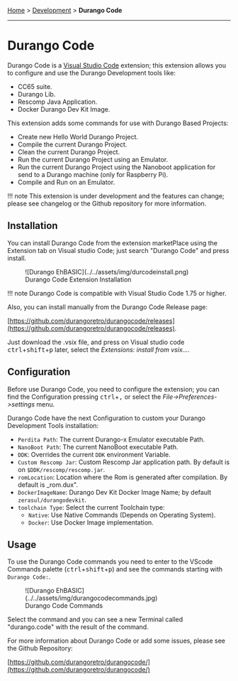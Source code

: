 [Home](../index.md) > [Development](../../tools/development.md) > **Durango Code**
___
# Durango Code

Durango Code is a [Visual Studio Code](https://code.visualstudio.com/) extension; this extension allows you to configure and use the Durango Development tools like:

* CC65 suite.
* Durango Lib.
* Rescomp Java Application.
* Docker Durango Dev Kit Image.

This extension adds some commands for use with Durango Based Projects:

* Create new Hello World Durango Project.
* Compile the current Durango Project.
* Clean the current Durango Project.
* Run the current Durango Project using an Emulator.
* Run the current Durango Project using the Nanoboot application for send to a Durango machine (only for Raspberry Pi).
* Compile and Run on an Emulator.

!!! note
    This extension is under development and the features can change; please see changelog or the Github repository for more information.

## Installation

You can install Durango Code from the extension marketPlace using the Extension tab on Visual studio Code; just search "Durango Code" and press install.

<figure markdown>
![Durango EhBASIC](../../assets/img/durcodeinstall.png)
<figcaption>Durango Code Extension Installation</figcaption>
</figure>

!!! note
    Durango Code is compatible with Visual Studio Code 1.75 or higher.

Also, you can install manually from the Durango Code Release page:

[https://github.com/durangoretro/durangocode/releases](https://github.com/durangoretro/durangocode/releases).

Just download the .vsix file, and press on Visual studio code <kbd>ctrl</kbd>+<kbd>shift</kbd>+<kbd>p</kbd> later, select the _Extensions: install from vsix..._.

## Configuration

Before use Durango Code, you need to configure the extension; you can find the Configuration pressing <kbd>ctrl</kbd>+<kbd>,</kbd> or select the _File->Preferences->settings_ menu.

Durango Code have the next Configuration to custom your Durango Development Tools installation:

* ```Perdita Path```: The current Durango-x Emulator executable Path.
* ```NanoBoot Path```: The current NanoBoot executable Path.
* ```DDK```: Overrides the current ```DDK``` environment Variable.
* ```Custom Rescomp Jar```: Custom Rescomp Jar application path. By default is on ```$DDK/rescomp/rescomp.jar```.
* ```romLocation```: Location where the Rom is generated after compilation. By default is _rom.dux".
* ```DockerImageName```: Durango Dev Kit Docker Image Name; by default ```zerasul/durangodevkit```.
* ```toolchain Type```: Select the current Toolchain type:
    * ```Native```: Use Native Commands (Depends on Operating System).
    * ```Docker```: Use Docker Image implementation.

## Usage

To use the Durango Code commands you need to enter to the VScode Commands palette (<kbd>ctrl</kbd>+<kbd>shift</kbd>+<kbd>p</kbd>) and see the commands starting with ```Durango Code:```.

<figure markdown>
![Durango EhBASIC](../../assets/img/durangocodecommands.jpg)
<figcaption>Durango Code Commands</figcaption>
</figure>

Select the command and you can see a new Terminal called "durango.code" with the result of the command.

For more information about Durango Code or add some issues, please see the Github Repository:

[https://github.com/durangoretro/durangocode/](https://github.com/durangoretro/durangocode/)
